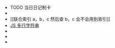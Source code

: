 - TODO  当日日记制卡
-
- [[联合索引 a，b，c  然后查 b，c 会不会用到索引]]
- [JS 多行字符串](https://jsstringconverter.bbody.io/)
-
-
-